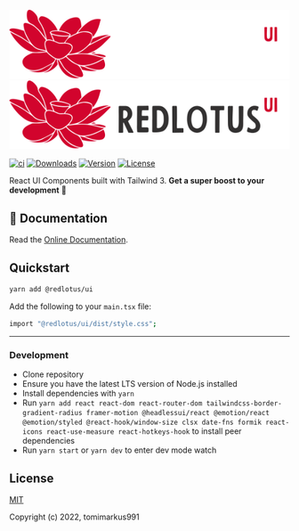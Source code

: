 ![RedLotusUI-Logo-Dark](.github/logo-dark-mode.svg#gh-dark-mode-only)
![RedLotusUI-Logo-Light](.github/logo-light-mode.svg#gh-light-mode-only)

<p>
  <a href="https://github.com/redlotus-io/ui/actions/workflows/release-package.yml"><img src="https://github.com/tomimarkus991/lotusui/actions/workflows/release-package.yml/badge.svg?branch=main&event=push" alt="ci"></a>
  <a href="https://www.npmjs.com/package/@redlotus/ui"><img src="https://badgen.net/npm/dm/@redlotus/ui" alt="Downloads"></a>
  <a href="https://www.npmjs.com/package/@redlotus/ui"><img src="https://badgen.net/npm/v/@redlotus/ui/latest" alt="Version"></a>
  <a href="https://www.npmjs.com/package/@redlotus/ui"><img src="https://badgen.net/npm/license/@redlotus/ui" alt="License"></a>
</p>

React UI Components built with Tailwind 3. **Get a super boost to your development** 🚀

## 📖 Documentation
Read the <a href="">Online Documentation</a>.

## Quickstart
```bash
yarn add @redlotus/ui
```
Add the following to your `main.tsx` file:

```bash
import "@redlotus/ui/dist/style.css";
```

---

### Development

- Clone repository
- Ensure you have the latest LTS version of Node.js installed
- Install dependencies with `yarn`
- Run `yarn add react react-dom react-router-dom tailwindcss-border-gradient-radius framer-motion @headlessui/react @emotion/react @emotion/styled @react-hook/window-size clsx date-fns formik react-icons react-use-measure react-hotkeys-hook` to install peer dependencies
- Run `yarn start` or `yarn dev` to enter dev mode watch

## License

[MIT](./LICENSE)

Copyright (c) 2022, tomimarkus991
